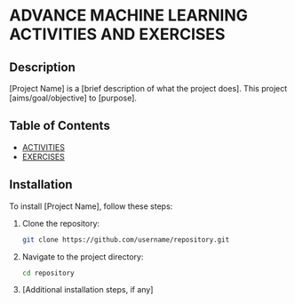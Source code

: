 # ADVANCE MACHINE LEARNING ACTIVITIES AND EXERCISES

## Description

[Project Name] is a [brief description of what the project does]. This project [aims/goal/objective] to [purpose].

## Table of Contents

- [ACTIVITIES](https://github.com/maxyyyne/CSST-ExerAct_Ignacio/tree/main/ACTIVITIES)
- [EXERCISES](https://github.com/maxyyyne/CSST-ExerAct_Ignacio/tree/main/EXERCISES)

## Installation

To install [Project Name], follow these steps:

1. Clone the repository:
    ```sh
    git clone https://github.com/username/repository.git
    ```
2. Navigate to the project directory:
    ```sh
    cd repository
    ```
3. [Additional installation steps, if any]


